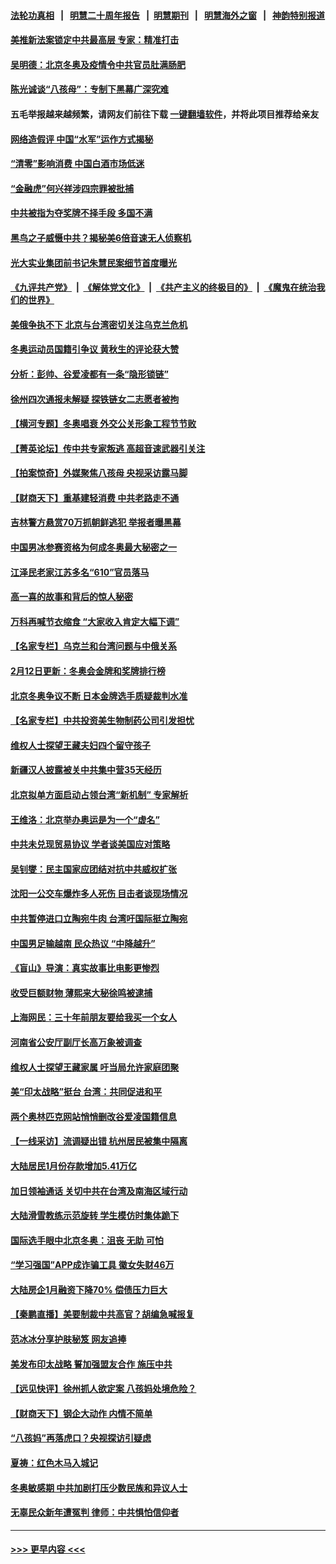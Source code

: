 #### [法轮功真相](https://github.com/gfw-breaker/truth/blob/master/README.md?t=0) &nbsp;&nbsp;|&nbsp;&nbsp; [明慧二十周年报告](https://github.com/gfw-breaker/mh-reports/blob/master/README.md?t=0) &nbsp;&nbsp;|&nbsp;&nbsp;[明慧期刊](https://github.com/gfw-breaker/mh-qikan) &nbsp;&nbsp;|&nbsp;&nbsp; [明慧海外之窗](https://github.com/gfw-breaker/mh-news/blob/master/README.md?t=0) &nbsp;&nbsp;|&nbsp;&nbsp; [神韵特别报道](https://github.com/gfw-breaker/mh-news/blob/master/shenyun.md?t=0)
#### [美推新法案锁定中共最高层 专家：精准打击](../pages/nsc413/n13573185.md?t=02131850) 
#### [吴明德：北京冬奥及疫情令中共官员肚满肠肥](../pages/nsc413/n13573404.md?t=02131850) 
#### [陈光诚谈“八孩母”：专制下黑幕广深究难](../pages/nsc413/n13573380.md?t=02131850) 
#### 五毛举报越来越频繁，请网友们前往下载 [一键翻墙软件](https://github.com/gfw-breaker/ssr-accounts)，并将此项目推荐给亲友
#### [网络造假评 中国“水军”运作方式揭秘](../pages/nsc413/n13573520.md?t=02131850) 
#### [“清零”影响消费  中国白酒市场低迷](../pages/nsc413/n13573474.md?t=02131850) 
#### [“金融虎”何兴祥涉四宗罪被批捕](../pages/nsc413/n13573381.md?t=02131850) 
#### [中共被指为夺奖牌不择手段 多国不满](../pages/nsc413/n13573408.md?t=02131850) 
#### [黑鸟之子威慑中共？揭秘美6倍音速无人侦察机](../pages/nsc413/n13571502.md?t=02131850) 
#### [光大实业集团前书记朱慧民案细节首度曝光](../pages/nsc413/n13573207.md?t=02131850) 
#### [《九评共产党》](https://github.com/begood0513/9ping.md/blob/master/README.md) &nbsp;|&nbsp; [《解体党文化》](../../../../jtdwh.md/blob/master/README.md)  &nbsp;|&nbsp; [《共产主义的终极目的》](../../../../gczydzjmd.md/blob/master/README.md) &nbsp;|&nbsp; [《魔鬼在统治我们的世界》](../../../../mgztzwmdsj.md/blob/master/README.md) 
#### [美俄争执不下 北京与台湾密切关注乌克兰危机](../pages/nsc413/n13572803.md?t=02131850) 
#### [冬奥运动员国籍引争议 黄秋生的评论获大赞](../pages/nsc413/n13572943.md?t=02131850) 
#### [分析：彭帅、谷爱凌都有一条“隐形锁链”](../pages/nsc413/n13573013.md?t=02131850) 
#### [徐州四次通报未解疑 探铁链女二志愿者被拘](../pages/nsc413/n13573003.md?t=02131850) 
#### [【横河专题】冬奥唱衰 外交公关形象工程节节败](../pages/nsc413/n13573078.md?t=02131850) 
#### [【菁英论坛】传中共专家叛逃 高超音速武器引关注](../pages/nsc413/n13572961.md?t=02131850) 
#### [【拍案惊奇】外媒聚焦八孩母 央视采访露马脚](../pages/nsc413/n13572693.md?t=02131850) 
#### [【财商天下】重基建轻消费 中共老路走不通](../pages/nsc413/n13572577.md?t=02131850) 
#### [吉林警方悬赏70万抓朝鲜逃犯 举报者曝黑幕](../pages/nsc413/n13572761.md?t=02131850) 
#### [中国男冰参赛资格为何成冬奥最大秘密之一](../pages/nsc413/n13572850.md?t=02131850) 
#### [江泽民老家江苏多名“610”官员落马](../pages/nsc413/n13572920.md?t=02131850) 
#### [高一喜的故事和背后的惊人秘密](../pages/nsc413/n13572834.md?t=02131850) 
#### [万科再喊节衣缩食 “大家收入肯定大幅下调”](../pages/nsc413/n13572811.md?t=02131850) 
#### [【名家专栏】乌克兰和台湾问题与中俄关系](../pages/nsc413/n13572435.md?t=02131850) 
#### [2月12日更新：冬奥会金牌和奖牌排行榜](../pages/nsc413/n13572337.md?t=02131850) 
#### [北京冬奥争议不断 日本金牌选手质疑裁判水准](../pages/nsc413/n13572747.md?t=02131850) 
#### [【名家专栏】中共投资美生物制药公司引发担忧](../pages/nsc413/n13572407.md?t=02131850) 
#### [维权人士探望王藏夫妇四个留守孩子](../pages/nsc413/n13572609.md?t=02131850) 
#### [新疆汉人披露被关中共集中营35天经历](../pages/nsc413/n13571892.md?t=02131850) 
#### [北京拟单方面启动占领台湾“新机制” 专家解析](../pages/nsc413/n13572535.md?t=02131850) 
#### [王维洛：北京举办奥运是为一个“虚名”](../pages/nsc413/n13572309.md?t=02131850) 
#### [中共未兑现贸易协议 学者谈美国应对策略](../pages/nsc413/n13572201.md?t=02131850) 
#### [吴钊燮：民主国家应团结对抗中共威权扩张](../pages/nsc413/n13572429.md?t=02131850) 
#### [沈阳一公交车爆炸多人死伤 目击者谈现场情况](../pages/nsc413/n13572452.md?t=02131850) 
#### [中共暂停进口立陶宛牛肉 台湾吁国际挺立陶宛](../pages/nsc413/n13572233.md?t=02131850) 
#### [中国男足输越南 民众热议 “中降越升”](../pages/nsc413/n13572363.md?t=02131850) 
#### [《盲山》导演：真实故事比电影更惨烈](../pages/nsc413/n13572225.md?t=02131850) 
#### [收受巨额财物 薄熙来大秘徐鸣被逮捕](../pages/nsc413/n13572256.md?t=02131850) 
#### [上海网民：三十年前朋友要给我买一个女人](../pages/nsc413/n13572109.md?t=02131850) 
#### [河南省公安厅副厅长高万象被调查](../pages/nsc413/n13572226.md?t=02131850) 
#### [维权人士探望王藏家属 吁当局允许家庭团聚](../pages/nsc413/n13572142.md?t=02131850) 
#### [美“印太战略”挺台 台湾：共同促进和平](../pages/nsc413/n13572145.md?t=02131850) 
#### [两个奥林匹克网站悄悄删改谷爱凌国籍信息](../pages/nsc413/n13572114.md?t=02131850) 
#### [【一线采访】流调疑出错 杭州居民被集中隔离](../pages/nsc413/n13572048.md?t=02131850) 
#### [大陆居民1月份存款增加5.41万亿](../pages/nsc413/n13571714.md?t=02131850) 
#### [加日领袖通话 关切中共在台湾及南海区域行动](../pages/nsc413/n13572110.md?t=02131850) 
#### [大陆滑雪教练示范旋转 学生模仿时集体跪下](../pages/nsc413/n13572037.md?t=02131850) 
#### [国际选手眼中北京冬奥：沮丧 无助 可怕](../pages/nsc413/n13571952.md?t=02131850) 
#### [“学习强国”APP成诈骗工具 徽女失财46万](../pages/nsc413/n13571802.md?t=02131850) 
#### [大陆房企1月融资下降70% 偿债压力巨大](../pages/nsc413/n13571581.md?t=02131850) 
#### [【秦鹏直播】美要制裁中共高官？胡编急喊报复](../pages/nsc413/n13571459.md?t=02131850) 
#### [范冰冰分享护肤秘笈 网友追捧](../pages/nsc413/n13571259.md?t=02131850) 
#### [美发布印太战略 誓加强盟友合作 施压中共](../pages/nsc413/n13571209.md?t=02131850) 
#### [【远见快评】徐州抓人欲定案 八孩妈处境危险？](../pages/nsc413/n13571449.md?t=02131850) 
#### [【财商天下】钢企大动作 内情不简单](../pages/nsc413/n13570948.md?t=02131850) 
#### [“八孩妈”再落虎口？央视探访引疑虑](../pages/nsc413/n13571237.md?t=02131850) 
#### [夏祷：红色木马入城记](../pages/nsc413/n13566468.md?t=02131850) 
#### [冬奥敏感期 中共加剧打压少数民族和异议人士](../pages/nsc413/n13571188.md?t=02131850) 
#### [无辜民众新年遭冤判 律师：中共惧怕信仰者](../pages/nsc413/n13568691.md?t=02131850) 

----
#### [ >>> 更早内容 <<< ](../indexes/nsc413-earlier.md)

